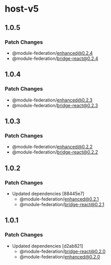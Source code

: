 # host-v5

## 1.0.5

### Patch Changes

- @module-federation/enhanced@0.2.4
- @module-federation/bridge-react@0.2.4

## 1.0.4

### Patch Changes

- @module-federation/enhanced@0.2.3
- @module-federation/bridge-react@0.2.3

## 1.0.3

### Patch Changes

- @module-federation/enhanced@0.2.2
- @module-federation/bridge-react@0.2.2

## 1.0.2

### Patch Changes

- Updated dependencies [88445e7]
  - @module-federation/enhanced@0.2.1
  - @module-federation/bridge-react@0.2.1

## 1.0.1

### Patch Changes

- Updated dependencies [d2ab821]
  - @module-federation/bridge-react@0.2.0
  - @module-federation/enhanced@0.2.0
